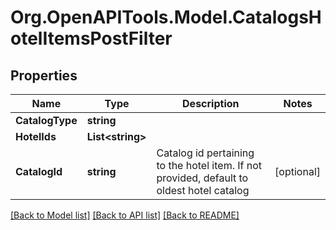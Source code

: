 # Org.OpenAPITools.Model.CatalogsHotelItemsPostFilter

## Properties

Name | Type | Description | Notes
------------ | ------------- | ------------- | -------------
**CatalogType** | **string** |  | 
**HotelIds** | **List&lt;string&gt;** |  | 
**CatalogId** | **string** | Catalog id pertaining to the hotel item. If not provided, default to oldest hotel catalog | [optional] 

[[Back to Model list]](../README.md#documentation-for-models) [[Back to API list]](../README.md#documentation-for-api-endpoints) [[Back to README]](../README.md)

